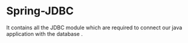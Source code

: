 # Spring-JDBC
It contains all the JDBC module which are required to connect our java application with the database .
